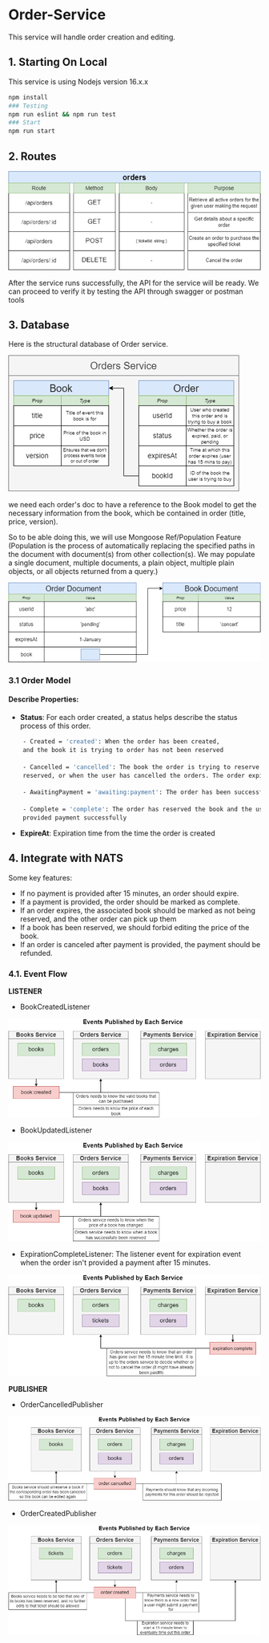 # Order-Service

This service will handle order creation and editing.

## 1. Starting On Local

This service is using Nodejs version 16.x.x

```bash
npm install
### Testing
npm run eslint && npm run test
### Start
npm run start
```

## 2. Routes

![alt text](../documents/assets/orders/routes.png)

After the service runs successfully, the API for the service will be ready.
We can proceed to verify it by testing the API through swagger or postman tools

## 3. Database

Here is the structural database of Order service.

![alt text](../documents/assets/orders/structural-database.png)

we need each order's doc to have a reference to the Book model to get the necessary information from the book,
which be contained in order (title, price, version).

So to be able doing this, we will use Mongoose Ref/Population Feature
(Population is the process of automatically replacing the specified paths in the document with document(s) from other collection(s). We may populate a single document, multiple documents, a plain object, multiple plain objects, or all objects returned from a query.)

![alt text](../documents/assets/orders/mongoose-ref-population.png)

### 3.1 Order Model

#### Describe Properties:

- **Status**: For each order created, a status helps describe the status process of this order.
```bash
    - Created = 'created': When the order has been created,
    and the book it is trying to order has not been reserved

    - Cancelled = 'cancelled': The book the order is trying to reserve has already
    reserved, or when the user has cancelled the orders. The order expire before payment

    - AwaitingPayment = 'awaiting:payment': The order has been successfully reserved the book

    - Complete = 'complete': The order has reserved the book and the user has been
    provided payment successfully
```

- **ExpireAt**: Expiration time from the time the order is created


## 4. Integrate with NATS
Some key features: 
- If no payment is provided after 15 minutes, an order should expire.
- If a payment is provided, the order should be marked as complete.
- If an order expires, the associated book should be marked as not being reserved, and the other order can pick up them
- If a book has been reserved, we should forbid editing the price of the book.
- If an order is canceled after payment is provided, the payment should be refunded.

### 4.1. Event Flow

**LISTENER**

- BookCreatedListener

![alt text](../documents/assets/events/book_created-event.png)

- BookUpdatedListener

![alt text](../documents/assets/events/book_updated-event.png)

- ExpirationCompleteListener: The listener event for expiration event when the order isn't provided a payment after 15 minutes.

![alt text](../documents/assets/events/expiration_complete-event.png)

**PUBLISHER**

- OrderCancelledPublisher

![alt text](../documents/assets/events/order_cancelled-event.png)


- OrderCreatedPublisher

![alt text](../documents/assets/events/order_created-event.png)







